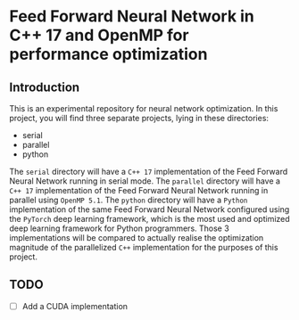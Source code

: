 # Feed Forward Neural Network in C++ 17 and OpenMP for performance optimization

## Introduction

This is an experimental repository for neural network optimization. In this project, you will find three separate projects, lying in these directories:
* serial
* parallel
* python

The `serial` directory will have a `C++ 17` implementation of the Feed Forward Neural Network running in serial mode. The `parallel` directory will have a `C++ 17` implementation of the Feed Forward Neural Network running in parallel using `OpenMP 5.1`. The `python` directory will have a `Python` implementation of the same Feed Forward Neural Network configured using the `PyTorch` deep learning framework, which is the most used and optimized deep learning framework for Python programmers. Those 3 implementations will be compared to actually realise the optimization magnitude of the parallelized `C++` implementation for the purposes of this project.

## TODO

- [ ] Add a CUDA implementation
